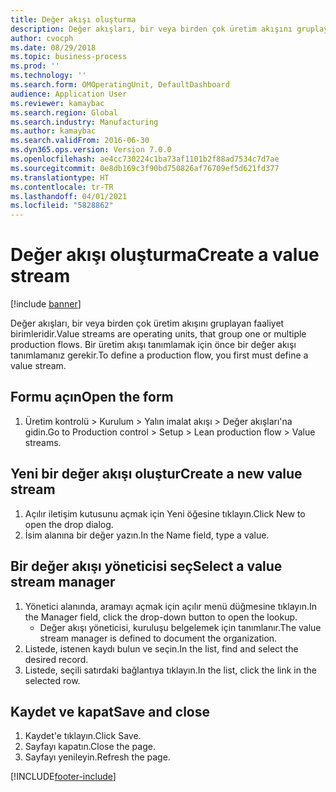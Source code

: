 ```yaml
---
title: Değer akışı oluşturma
description: Değer akışları, bir veya birden çok üretim akışını gruplayan faaliyet birimleridir.
author: cvocph
ms.date: 08/29/2018
ms.topic: business-process
ms.prod: ''
ms.technology: ''
ms.search.form: OMOperatingUnit, DefaultDashboard
audience: Application User
ms.reviewer: kamaybac
ms.search.region: Global
ms.search.industry: Manufacturing
ms.author: kamaybac
ms.search.validFrom: 2016-06-30
ms.dyn365.ops.version: Version 7.0.0
ms.openlocfilehash: ae4cc730224c1ba73af1101b2f88ad7534c7d7ae
ms.sourcegitcommit: 0e8db169c3f90bd750826af76709ef5d621fd377
ms.translationtype: HT
ms.contentlocale: tr-TR
ms.lasthandoff: 04/01/2021
ms.locfileid: "5828862"
---
```

# <a name="create-a-value-stream"></a><span data-ttu-id="5b3a0-103">Değer akışı oluşturma</span><span class="sxs-lookup"><span data-stu-id="5b3a0-103">Create a value stream</span></span>

[!include [banner](../../includes/banner.md)]

<span data-ttu-id="5b3a0-104">Değer akışları, bir veya birden çok üretim akışını gruplayan faaliyet birimleridir.</span><span class="sxs-lookup"><span data-stu-id="5b3a0-104">Value streams are operating units, that group one or multiple production flows.</span></span> <span data-ttu-id="5b3a0-105">Bir üretim akışı tanımlamak için önce bir değer akışı tanımlamanız gerekir.</span><span class="sxs-lookup"><span data-stu-id="5b3a0-105">To define a production flow, you first must define a value stream.</span></span>


## <a name="open-the-form"></a><span data-ttu-id="5b3a0-106">Formu açın</span><span class="sxs-lookup"><span data-stu-id="5b3a0-106">Open the form</span></span>
1. <span data-ttu-id="5b3a0-107">Üretim kontrolü > Kurulum > Yalın imalat akışı > Değer akışları'na gidin.</span><span class="sxs-lookup"><span data-stu-id="5b3a0-107">Go to Production control > Setup > Lean production flow > Value streams.</span></span>

## <a name="create-a-new-value-stream"></a><span data-ttu-id="5b3a0-108">Yeni bir değer akışı oluştur</span><span class="sxs-lookup"><span data-stu-id="5b3a0-108">Create a new value stream</span></span>
1. <span data-ttu-id="5b3a0-109">Açılır iletişim kutusunu açmak için Yeni öğesine tıklayın.</span><span class="sxs-lookup"><span data-stu-id="5b3a0-109">Click New to open the drop dialog.</span></span>
2. <span data-ttu-id="5b3a0-110">İsim alanına bir değer yazın.</span><span class="sxs-lookup"><span data-stu-id="5b3a0-110">In the Name field, type a value.</span></span>

## <a name="select-a-value-stream-manager"></a><span data-ttu-id="5b3a0-111">Bir değer akışı yöneticisi seç</span><span class="sxs-lookup"><span data-stu-id="5b3a0-111">Select a value stream manager</span></span>
1. <span data-ttu-id="5b3a0-112">Yönetici alanında, aramayı açmak için açılır menü düğmesine tıklayın.</span><span class="sxs-lookup"><span data-stu-id="5b3a0-112">In the Manager field, click the drop-down button to open the lookup.</span></span>
    * <span data-ttu-id="5b3a0-113">Değer akışı yöneticisi, kuruluşu belgelemek için tanımlanır.</span><span class="sxs-lookup"><span data-stu-id="5b3a0-113">The value stream manager is defined to document the organization.</span></span>  
2. <span data-ttu-id="5b3a0-114">Listede, istenen kaydı bulun ve seçin.</span><span class="sxs-lookup"><span data-stu-id="5b3a0-114">In the list, find and select the desired record.</span></span>
3. <span data-ttu-id="5b3a0-115">Listede, seçili satırdaki bağlantıya tıklayın.</span><span class="sxs-lookup"><span data-stu-id="5b3a0-115">In the list, click the link in the selected row.</span></span>

## <a name="save-and-close"></a><span data-ttu-id="5b3a0-116">Kaydet ve kapat</span><span class="sxs-lookup"><span data-stu-id="5b3a0-116">Save and close</span></span>
1. <span data-ttu-id="5b3a0-117">Kaydet'e tıklayın.</span><span class="sxs-lookup"><span data-stu-id="5b3a0-117">Click Save.</span></span>
2. <span data-ttu-id="5b3a0-118">Sayfayı kapatın.</span><span class="sxs-lookup"><span data-stu-id="5b3a0-118">Close the page.</span></span>
3. <span data-ttu-id="5b3a0-119">Sayfayı yenileyin.</span><span class="sxs-lookup"><span data-stu-id="5b3a0-119">Refresh the page.</span></span>



[!INCLUDE[footer-include](../../../includes/footer-banner.md)]